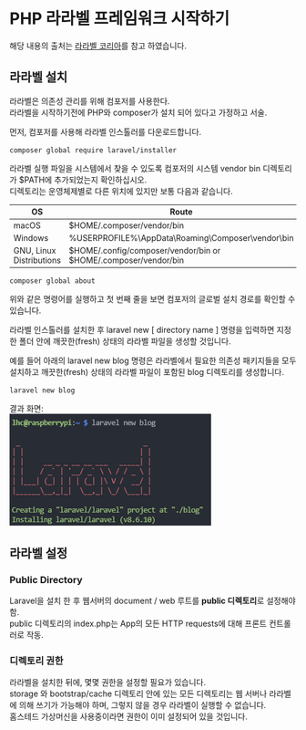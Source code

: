 # PHP 라라벨 프레임워크 시작하기

해당 내용의 출처는 [라라벨 코리아][출처1]를 참고 하였습니다.
## 라라벨 설치

라라벨은 의존성 관리를 위해 컴포저를 사용한다.  
라라벨을 시작하기전에 PHP와 composer가 설치 되어 있다고 가정하고 서술.

먼저, 컴포저를 사용해 라라벨 인스톨러를 다운로드합니다.  

```shell
composer global require laravel/installer
```
라라벨 실행 파일을 시스템에서 찾을 수 있도록 컴포저의 시스템 vendor bin 디렉토리가 $PATH에 추가되었는지 확인하십시오.  
디렉토리는 운영체제별로 다른 위치에 있지만 보통 다음과 같습니다.

|OS|Route|
|---|---|
|macOS| $HOME/.composer/vendor/bin| 
|Windows|%USERPROFILE%\AppData\Roaming\Composer\vendor\bin|
|GNU, Linux Distributions| $HOME/.config/composer/vendor/bin or $HOME/.composer/vendor/bin |

```shell
composer global about
```
위와 같은 명령어를 실행하고 첫 번째 줄을 보면 컴포저의 글로벌 설치 경로를 확인할 수 있습니다.

라라벨 인스톨러를 설치한 후 laravel new [ directory name ] 명령을 입력하면 지정한 폴더 안에 깨끗한(fresh) 상태의 라라벨 파일을 생성할 것입니다.  

예를 들어 아래의 laravel new blog 명령은 라라벨에서 필요한 의존성 패키지들을 모두 설치하고
깨끗한(fresh) 상태의 라라벨 파일이 포함된 blog 디렉토리를 생성합니다.  
```shell
laravel new blog
```
결과 화면:  
![capture](./Picture/laravel_new.PNG)


## 라라벨 설정
### Public Directory
Laravel을 설치 한 후 웹서버의 document / web 루트를 **public 디렉토리**로 설정해야함.  
public 디렉토리의 index.php는 App의 모든 HTTP requests에 대해 프론트 컨트롤러로 작동.

### 디렉토리 권한
라라벨을 설치한 뒤에, 몇몇 권한을 설정할 필요가 있습니다.  
storage 와 bootstrap/cache 디렉토리 안에 있는 모든 디렉토리는 웹 서버나 라라벨에 의해
쓰기가 가능해야 하며, 그렇지 않을 경우 라라벨이 실행할 수 없습니다.  
홈스테드 가상머신을 사용중이라면 권한이 이미 설정되어 있을 것입니다.

[출처1]:https://laravel.kr/docs/8.x/installation
